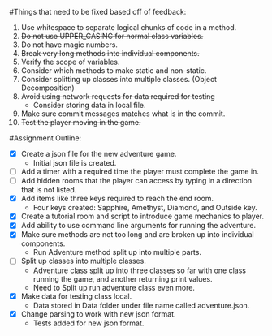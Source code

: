 #Things that need to be fixed based off of feedback:
1. Use whitespace to separate logical chunks of code in a method.
2. ~~Do not use UPPER_CASING for normal class variables.~~
3. Do not have magic numbers.
4. ~~Break very long methods into individual components.~~
5. Verify the scope of variables.
6. Consider which methods to make static and non-static.
7. Consider splitting up classes into multiple classes. (Object Decomposition)
8. ~~Avoid using network requests for data required for testing~~
    * Consider storing data in local file.
9. Make sure commit messages matches what is in the commit.
10. ~~Test the player moving in the game.~~

#Assignment Outline:
- [X] Create a json file for the new adventure game.
    * Initial json file is created.
- [ ] Add a timer with a required time the player must complete the game in.
- [ ] Add hidden rooms that the player can access by typing in a direction that is not listed.
- [X] Add items like three keys required to reach the end room.
    * Four keys created: Sapphire, Amethyst, Diamond, and Outside key.
- [X] Create a tutorial room and script to introduce game mechanics to player.
- [X] Add ability to use command line arguments for running the adventure.
- [X] Make sure methods are not too long and are broken up into individual components.
    * Run Adventure method split up into multiple parts.
- [ ] Split up classes into multiple classes.
    * Adventure class split up into three classes so far with one class running the game, 
    and another returning print values.
    * Need to Split up run adventure class even more.
- [X] Make data for testing class local.
    * Data stored in Data folder under file name called adventure.json.
- [X] Change parsing to work with new json format.
    * Tests added for new json format.
